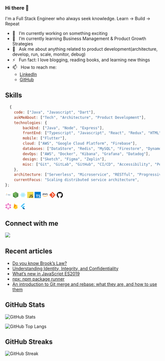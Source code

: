 ### Hi there 👋

I'm a Full Stack Engineer who always seek knowledge. Learn -> Build -> Repeat

- 🔭 &nbsp; I’m currently working on something exciting
- 🌱 &nbsp; I’m currently learning Business Management & Product Growth Strategies
- 💬 &nbsp; Ask me about anything related to product development(architecture, develop, run, scale, monitor, debug)
- ⚡ &nbsp;  Fun fact: I love blogging, reading books, and learning new things
- 📫 &nbsp; How to reach me: 
    * [LinkedIn](https://www.linkedin.com/in/valishah/)
    * [GitHub](https://github.com/valishah)


## Skills 
```js
  {
    code: ["Java", "Javascript", "Dart"],
    askMeAbout: ["Tech", "Architecture", "Product Development"],
    technologies: {
        backEnd: ["Java", "Node", "Express"],
        frontEnd: ["Typescript", "Javascript", "React", "Redux", "HTML", "CSS", "SASS"],
        mobile: ["Flutter"],
        cloud: ["AWS", "Google Cloud Platform", "Firebase"],
        databases: ["DataStore", "Redis", "MySQL", "Firestore", "DynamoDB"],
        devOps: ["AWS", "Docker", "Kibana", "Grafana", "Datadog"],
        design: ["Sketch", "Figma", "Zeplin"],
        misc: ["Git", "GitLab", "GitHub", "CI/CD", "Accessibility", "Performance"]
    },
    architecture: ["Serverless", "Microservice", "RESTful", "Progressive Web Applications(PWA)", "Single Page Applications(SPA)"],
    currentFocus: "Scaling distributed service architecture",
};
```
<!-- Icon representation of skills -->
<code><img height="20" src="https://raw.githubusercontent.com/github/explore/80688e429a7d4ef2fca1e82350fe8e3517d3494d/topics/java/java.png" alt="Java"></code>
<code><img height="20" src="https://raw.githubusercontent.com/github/explore/80688e429a7d4ef2fca1e82350fe8e3517d3494d/topics/nodejs/nodejs.png" alt="NodeJS"></code>
<code><img height="20" src="https://raw.githubusercontent.com/github/explore/80688e429a7d4ef2fca1e82350fe8e3517d3494d/topics/react/react.png" alt="React"></code>
<code><img height="20" src="https://raw.githubusercontent.com/github/explore/80688e429a7d4ef2fca1e82350fe8e3517d3494d/topics/javascript/javascript.png" alt="Javascript"></code>
<code><img height="20" src="https://raw.githubusercontent.com/github/explore/80688e429a7d4ef2fca1e82350fe8e3517d3494d/topics/typescript/typescript.png" alt="Typescript"></code>
<code><img height="20" src="https://raw.githubusercontent.com/github/explore/80688e429a7d4ef2fca1e82350fe8e3517d3494d/topics/aws/aws.png" alt="AWS"></code>
<code><img height="20" src="https://raw.githubusercontent.com/devicons/devicon/master/icons/git/git-original.svg" alt="Git"></code>
<code><img height="20" src="https://raw.githubusercontent.com/github/explore/78df643247d429f6cc873026c0622819ad797942/topics/github/github.png" alt="GitHub"></code>
  
<code><img height="20" src="https://raw.githubusercontent.com/github/explore/5c058a388828bb5fde0bcafd4bc867b5bb3f26f3/topics/graphql/graphql.png" alt="GraphQL"></code>
<code><img height="20" src="https://raw.githubusercontent.com/github/explore/80688e429a7d4ef2fca1e82350fe8e3517d3494d/topics/firebase/firebase.png" alt="Firebase"></code>
<code><img height="20" src="https://raw.githubusercontent.com/github/explore/80688e429a7d4ef2fca1e82350fe8e3517d3494d/topics/flutter/flutter.png" alt="Flutter"></code>

## Connect with me
<a href="https://medium.com/@vali.shah"><img src="https://img.shields.io/badge/medium-%2312100E.svg?&style=for-the-badge&logo=medium&logoColor=white" height=25></a>

## Recent articles
<!-- BLOG-POST-LIST:START -->
- [Do you know Brook’s Law?](https://codeburst.io/do-you-know-brooks-law-10c874b17e50?source=rss-293761aedb4------2)
- [Understanding Identity, Integrity, and Confidentiality](https://codeburst.io/understanding-identity-integrity-and-confidentiality-90d7b0081c2a?source=rss-293761aedb4------2)
- [What’s new in JavaScript ES2019](https://medium.com/free-code-camp/whats-new-in-javascript-es2019-8af4390d8494?source=rss-293761aedb4------2)
- [npx: npm package runner](https://medium.com/hackernoon/npx-npm-package-runner-7f6683e4304a?source=rss-293761aedb4------2)
- [An introduction to Git merge and rebase: what they are, and how to use them](https://medium.com/free-code-camp/an-introduction-to-git-merge-and-rebase-what-they-are-and-how-to-use-them-131b863785f?source=rss-293761aedb4------2)
<!-- BLOG-POST-LIST:END -->


## GitHub Stats
<p><img src="https://github-readme-stats.vercel.app/api?username=valishah&amp;show_icons=true" alt="GitHub Stats"></p>
<p><img src="https://github-readme-stats.vercel.app/api/top-langs/?username=valishah&layout=compact" alt="GitHub Top Langs"></p>
  
## GitHub Streaks
![GitHub Streak](https://github-readme-streak-stats.herokuapp.com?user=valishah&theme=react)
  
<!-- <a href="https://www.buymeacoffee.com/valishah" target="_blank" rel="noreferrer nofollow">
    <img src="https://cdn.buymeacoffee.com/buttons/default-red.png" alt="Buy Me A Coffee" height="40" width="170" >
</a>   -->
